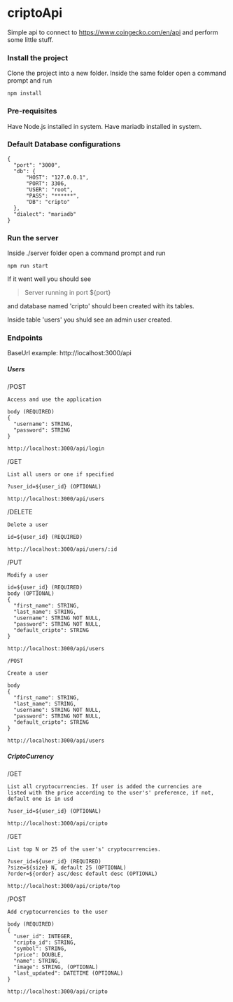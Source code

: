 # criptoApi
  Simple api to connect to https://www.coingecko.com/en/api and perform some little stuff.

### Install the project
  Clone the project into a new folder. Inside the same folder open a command prompt and run

    npm install
  
### Pre-requisites
  Have Node.js installed in system.
  Have mariadb installed in system.

### Default Database configurations
    {
      "port": "3000",
      "db": {
          "HOST": "127.0.0.1",
          "PORT": 3306,
          "USER": "root",
          "PASS": "******",
          "DB": "cripto"
      },
      "dialect": "mariadb"
    }

### Run the server
  Inside ./server folder open a command prompt and run

    npm run start

  If it went well you should see
  >Server running in port ${port}
  
  and database named 'cripto' should been created with its tables.

  Inside table 'users' you shuld see an admin user created.

### Endpoints
  BaseUrl example: http://localhost:3000/api

  ##### Users
  /POST

    Access and use the application

    body (REQUIRED)
    {
      "username": STRING,
      "password": STRING
    }

    http://localhost:3000/api/login

  /GET

    List all users or one if specified

    ?user_id=${user_id} (OPTIONAL)

    http://localhost:3000/api/users

  /DELETE

    Delete a user

    id=${user_id} (REQUIRED)

    http://localhost:3000/api/users/:id

  /PUT

    Modify a user

    id=${user_id} (REQUIRED)
    body (OPTIONAL)
    {
      "first_name": STRING,
      "last_name": STRING,
      "username": STRING NOT NULL,
      "password": STRING NOT NULL,
      "default_cripto": STRING
    }

    http://localhost:3000/api/users

    /POST

    Create a user

    body
    {
      "first_name": STRING,
      "last_name": STRING,
      "username": STRING NOT NULL,
      "password": STRING NOT NULL,
      "default_cripto": STRING
    }

    http://localhost:3000/api/users

  ##### CriptoCurrency

  /GET

    List all cryptocurrencies. If user is added the currencies are
    listed with the price according to the user's' preference, if not, default one is in usd

    ?user_id=${user_id} (OPTIONAL)

    http://localhost:3000/api/cripto

  /GET

    List top N or 25 of the user's' cryptocurrencies.

    ?user_id=${user_id} (REQUIRED)
    ?size=${size} N, default 25 (OPTIONAL)
    ?order=${order} asc/desc default desc (OPTIONAL)

    http://localhost:3000/api/cripto/top

  /POST

    Add cryptocurrencies to the user

    body (REQUIRED)
    {
      "user_id": INTEGER,
      "cripto_id": STRING,
      "symbol": STRING,
      "price": DOUBLE,
      "name": STRING,
      "image": STRING, (OPTIONAL)
      "last_updated": DATETIME (OPTIONAL)
    }

    http://localhost:3000/api/cripto